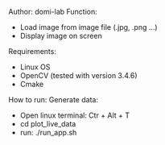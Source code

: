
Author: domi-lab
Function:
- Load image from image file (.jpg, .png ...)
- Display image on screen

Requirements:
- Linux OS
- OpenCV (tested with version 3.4.6)
- Cmake

How to run:
Generate data:
- Open linux terminal: Ctr + Alt + T 
- cd plot_live_data
- run: ./run_app.sh


